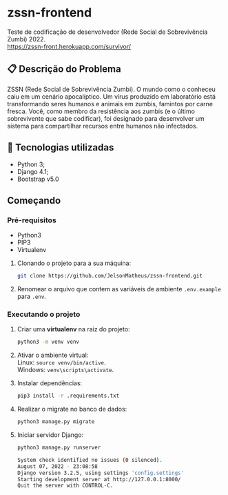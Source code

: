 # zssn-frontend
Teste de codificação de desenvolvedor (Rede Social de Sobrevivência Zumbi) 2022.<br>
https://zssn-front.herokuapp.com/survivor/

## :clipboard: Descrição do Problema
ZSSN (Rede Social de Sobrevivência Zumbi). O mundo como o conheceu caiu em um cenário apocalíptico. Um vírus produzido em laboratório está transformando seres humanos e animais em zumbis, famintos por carne fresca.
Você, como membro da resistência aos zumbis (e o último sobrevivente que sabe codificar), foi designado para desenvolver um sistema para compartilhar recursos entre humanos não infectados.

## :hammer: Tecnologias utilizadas
* Python 3;
* Django 4.1;
* Bootstrap v5.0

## Começando

### Pré-requisitos
* Python3
* PIP3
* Virtualenv

1. Clonando o projeto para a sua máquina:
    ```bash
    git clone https://github.com/JelsonMatheus/zssn-frontend.git
    ```

2. Renomear o arquivo que contem as variáveis de ambiente `.env.example` para `.env`.

### Executando o projeto

1. Criar uma **virtualenv** na raiz do projeto:
    ```bash
    python3 -m venv venv
    ```

2. Ativar o ambiente virtual:\
   Linux: `source venv/bin/active`.\
   Windows: `venv\scripts\activate`.

3. Instalar dependências:

    ```bash
    pip3 install -r .requirements.txt
    ```

4. Realizar o migrate no banco de dados:

    ```bash
    python3 manage.py migrate
    ```
5. Iniciar servidor Django:

    ```bash
    python3 manage.py runserver
    ```
    ```bash
    System check identified no issues (0 silenced).
    August 07, 2022 - 23:08:58
    Django version 3.2.5, using settings 'config.settings'
    Starting development server at http://127.0.0.1:8000/
    Quit the server with CONTROL-C.
    ```


